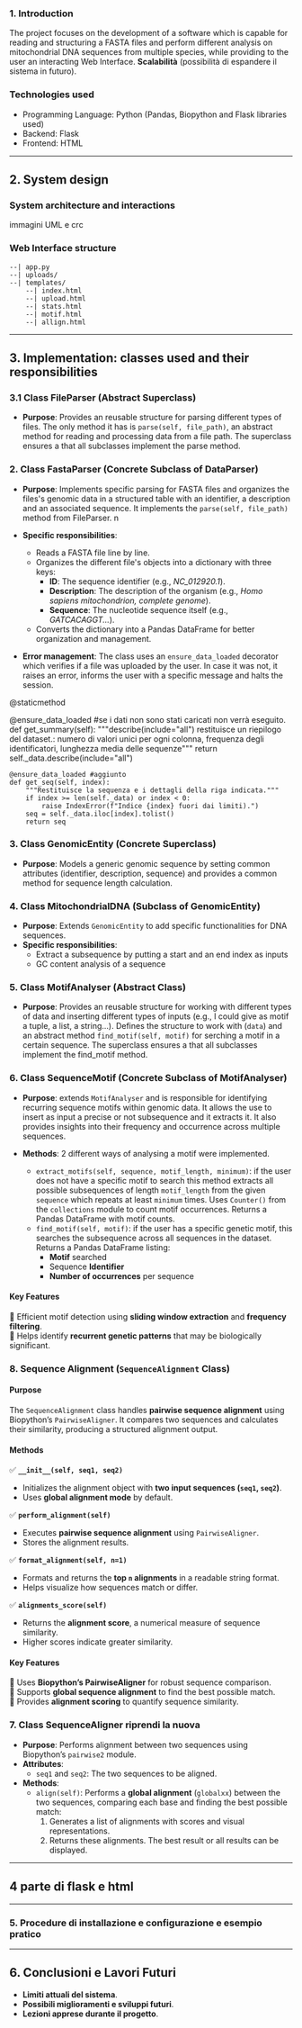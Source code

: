 ### **1. Introduction**
The project focuses on the development of a software which is capable for reading and structuring a FASTA files and perform different analysis on mitochondrial DNA sequences from multiple species, while providing to the user an interacting Web Interface.
 **Scalabilità** (possibilità di espandere il sistema in futuro).  
 
### **Technologies used**
- Programming Language: Python (Pandas, Biopython and Flask libraries used)
- Backend: Flask
- Frontend: HTML

---

## **2. System design**
### **System architecture and interactions**
immagini UML e crc 

### **Web Interface structure**
	--| app.py
	--| uploads/
	--| templates/
		--| index.html
		--| upload.html
	 	--| stats.html
	  	--| motif.html
	   	--| allign.html

---

## **3. Implementation: classes used and their responsibilities**
### 3.1 Class FileParser (Abstract Superclass)
- **Purpose**: Provides an reusable structure for parsing different types of files. The only method it has is `parse(self, file_path)`, an abstract method for reading and processing data from a file path. The superclass ensures a that all subclasses implement the parse method.  

### 2. **Class FastaParser (Concrete Subclass of DataParser)**  
- **Purpose**: Implements specific parsing for FASTA files and organizes the files's genomic data in a structured table with an identifier, a description and an associated sequence. It implements the `parse(self, file_path)` method from FileParser.
  n
- **Specific responsibilities**:
	- Reads a FASTA file line by line.
 	- Organizes the different file's objects into a dictionary with three keys:  
		- **ID**: The sequence identifier (e.g., _NC_012920.1_).  
		- **Description**: The description of the organism (e.g., _Homo sapiens mitochondrion, complete genome_).
		- **Sequence**: The nucleotide sequence itself (e.g., _GATCACAGGT..._).  
	- Converts the dictionary into a Pandas DataFrame for better organization and management.  

- **Error management**: The class uses an `ensure_data_loaded` decorator which verifies if a file was uploaded by the user. In case it was not, it raises an error, informs the user with a specific message and halts the session.

@staticmethod

 @ensure_data_loaded #se i dati non sono stati caricati non verrà eseguito.
    def get_summary(self):
        """describe(include="all") restituisce un riepilogo del dataset.: numero di valori unici per ogni colonna, frequenza degli identificatori, lunghezza media delle sequenze"""
        return self._data.describe(include="all")

    @ensure_data_loaded #aggiunto
    def get_seq(self, index):
        """Restituisce la sequenza e i dettagli della riga indicata."""
        if index >= len(self._data) or index < 0:
            raise IndexError(f"Indice {index} fuori dai limiti).")
        seq = self._data.iloc[index].tolist()
        return seq
  
### 3. **Class GenomicEntity (Concrete Superclass)**  
- **Purpose**: Models a generic genomic sequence by setting common attributes (identifier, description, sequence) and provides a common method for sequence length calculation.

### 4. **Class MitochondrialDNA (Subclass of GenomicEntity)**  
   - **Purpose**: Extends `GenomicEntity` to add specific functionalities for DNA sequences.  
   - **Specific responsibilities**:
     	- Extract a subsequence by putting a start and an end index as inputs
     	- GC content analysis of a sequence

### 5. **Class MotifAnalyser (Abstract Class)** 
- **Purpose**: Provides an reusable structure for working with different types of data and inserting different types of inputs (e.g., I could give as motif a tuple, a list, a string...). Defines the structure to work with (`data`) and an abstract method `find_motif(self, motif)` for serching a motif in a certain sequence. The superclass ensures a that all subclasses implement the find_motif method.

### **6. Class SequenceMotif (Concrete Subclass of MotifAnalyser)**  
   - **Purpose**: extends `MotifAnalyser` and is responsible for identifying recurring sequence motifs within genomic data. It allows the use to insert as input a precise or not subsequence and it extracts it. It also provides insights into their frequency and occurrence across multiple sequences.  
   - **Methods**: 2 different ways of analysing a motif were implemented.

     - `extract_motifs(self, sequence, motif_length, minimum)`: if the user does not have a specific motif to search this method extracts all possible subsequences of length `motif_length` from the given `sequence` which repeats at least `minimum` times. Uses `Counter()` from the `collections` module to count motif occurrences. Returns a Pandas DataFrame with motif counts.
     - `find_motif(self, motif)`: if the user has a specific genetic motif, this searches the subsequence across all sequences in the dataset. Returns a Pandas DataFrame listing:
		- **Motif** searched 
 		- Sequence **Identifier**   
		- **Number of occurrences** per sequence  

#### **Key Features**  
🔹 Efficient motif detection using **sliding window extraction** and **frequency filtering**.  
🔹 Helps identify **recurrent genetic patterns** that may be biologically significant.  


### **8. Sequence Alignment (`SequenceAlignment` Class)**  
#### **Purpose**  
The `SequenceAlignment` class handles **pairwise sequence alignment** using Biopython’s `PairwiseAligner`. It compares two sequences and calculates their similarity, producing a structured alignment output.  

#### **Methods**  
✅ **`__init__(self, seq1, seq2)`**  
- Initializes the alignment object with **two input sequences (`seq1`, `seq2`)**.  
- Uses **global alignment mode** by default.  

✅ **`perform_alignment(self)`**  
- Executes **pairwise sequence alignment** using `PairwiseAligner`.  
- Stores the alignment results.  

✅ **`format_alignment(self, n=1)`**  
- Formats and returns the **top `n` alignments** in a readable string format.  
- Helps visualize how sequences match or differ.  

✅ **`alignments_score(self)`**  
- Returns the **alignment score**, a numerical measure of sequence similarity.  
- Higher scores indicate greater similarity.  

#### **Key Features**  
🔹 Uses **Biopython’s PairwiseAligner** for robust sequence comparison.  
🔹 Supports **global sequence alignment** to find the best possible match.  
🔹 Provides **alignment scoring** to quantify sequence similarity.  



### 7. **Class SequenceAligner**   riprendi la nuova
   - **Purpose**: Performs alignment between two sequences using Biopython’s `pairwise2` module.  
   - **Attributes**:  
     - `seq1` and `seq2`: The two sequences to be aligned.  
   - **Methods**:  
     - `align(self)`: Performs a **global alignment** (`globalxx`) between the two sequences, comparing each base and finding the best possible match:  
       1. Generates a list of alignments with scores and visual representations.  
       2. Returns these alignments. The best result or all results can be displayed.

---
## 4 parte di flask e html

---
### 5. Procedure di installazione e configurazione e esempio pratico 

---

## **6. Conclusioni e Lavori Futuri**
- **Limiti attuali del sistema**.  
- **Possibili miglioramenti e sviluppi futuri**.  
- **Lezioni apprese durante il progetto**.  

